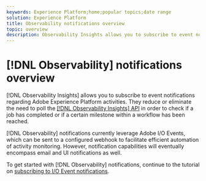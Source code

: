 ```yaml
---
keywords: Experience Platform;home;popular topics;date range
solution: Experience Platform
title: Observability notifications overview
topic: overview
description: Observability Insights allows you to subscribe to event notifications regarding Adobe Experience Platform activities. They reduce or eliminate the need to poll the Observability Insights API in order to check if a job has completed or if a certain milestone within a workflow has been reached.
---
```


# [!DNL Observability] notifications overview

[!DNL Observability Insights] allows you to subscribe to event notifications regarding Adobe Experience Platform activities. They reduce or eliminate the need to poll the [[!DNL Observability Insights] API](../api/overview.md) in order to check if a job has completed or if a certain milestone within a workflow has been reached.

[!DNL Observability] notifications currently leverage Adobe I/O Events, which can be sent to a configured webhook to facilitate efficient automation of activity monitoring. However, notification capabilities will eventually encompass email and UI notifications as well.

To get started with [!DNL Observability] notifications, continue to the tutorial on [subscribing to I/O Event notifications](./subscribe.md).